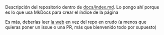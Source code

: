 Descripción del repositorio dentro de [docs/index.md](./docs/index.md). Lo pongo ahí porque es lo que usa MkDocs para crear el índice de la página

Es más, deberías leer [la web](https://xsamueljr.github.io/conocimiento) en vez del repo en crudo (a menos que quieras poner un issue o una PR, más que bienvenido todo por supuesto)
